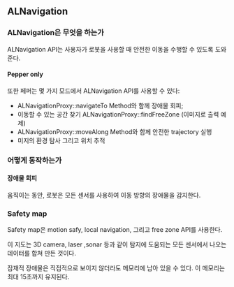 ## ALNavigation

### ALNavigation은 무엇을 하는가
ALNavigation API는 사용자가 로봇을 사용할 때 안전한 이동을 수행할 수 있도록 도와준다.

#### Pepper only

또한 페퍼는 몇 가지 모드에서 ALNavigation API를 사용할 수 있다:
- ALNavigationProxy::navigateTo Method와 함께 장애물 회피;
- 이동할 수 있는 공간 찾기 ALNavigationProxy::findFreeZone (이미지로 출력 예제)
- ALNavigationProxy::moveAlong Method와 함께 안전한 trajectory 실행
- 미지의 환경 탐사 그리고 위치 추적

### 어떻게 동작하는가

#### 장애물 회피 
움직이는 동안, 로봇은 모든 센서를 사용하여 이동 방향의 장애물을 감지한다.

### Safety map

Safety map은 motion safy, local navigation, 그리고 free zone API를 사용한다.

이 지도는 3D camera, laser ,sonar 등과 같이 탐지에 도움되는 모든 센서에서 나오는 데이터를 합쳐 만든 것이다.

잠재적 장애물은 직접적으로 보이지 않더라도 메모리에 남아 있을 수 있다. 이 메모리는 최대 15초까지 유지된다.
